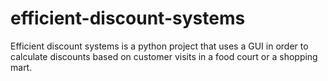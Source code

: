 # efficient-discount-systems
Efficient discount systems is a python project that uses a GUI in order to calculate discounts based on customer visits in a food court or a shopping mart.
